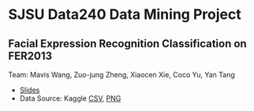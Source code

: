 # SJSU Data240 Data Mining Project
## Facial Expression Recognition Classification on FER2013

Team: Mavis Wang, Zuo-jung Zheng, Xiaocen Xie, Coco Yu, Yan Tang
- <a href="https://drive.google.com/file/d/1pzU7JkSrRLT1Vn28Cn0U2tOKw3Whhlqp/view?usp=sharing">Slides</a>
- Data Source: Kaggle <a href="https://www.kaggle.com/deadskull7/fer2013">CSV</a>, <a href="https://www.kaggle.com/astraszab/facial-expression-dataset-image-folders-fer2013">PNG</a>
